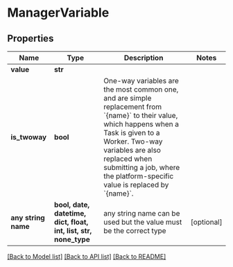 # ManagerVariable


## Properties
Name | Type | Description | Notes
------------ | ------------- | ------------- | -------------
**value** | **str** |  | 
**is_twoway** | **bool** | One-way variables are the most common one, and are simple replacement from &#x60;{name}&#x60; to their value, which happens when a Task is given to a Worker. Two-way variables are also replaced when submitting a job, where the platform-specific value is replaced by &#x60;{name}&#x60;.  | 
**any string name** | **bool, date, datetime, dict, float, int, list, str, none_type** | any string name can be used but the value must be the correct type | [optional]

[[Back to Model list]](../README.md#documentation-for-models) [[Back to API list]](../README.md#documentation-for-api-endpoints) [[Back to README]](../README.md)



